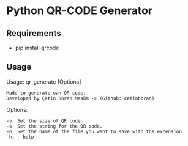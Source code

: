 # Python QR-CODE Generator

## Requirements

* pip install qrcode

## Usage


Usage: qr_generate [Options]

    Made to generate own QR code.
    Developed by Çetin Boran Mesüm -> (Github: cetinboran)

Options:

    -v  Set the size of QR code.
    -s  Set the string for the QR code.
    -n  Set the name of the file you want to save with the extension
    -h, --help
